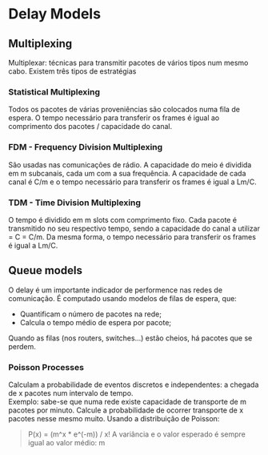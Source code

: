 # Delay Models

## Multiplexing

Multiplexar: técnicas para transmitir pacotes de vários tipos num mesmo cabo. Existem três tipos de estratégias

### Statistical Multiplexing

Todos os pacotes de várias proveniências são colocados numa fila de espera. O tempo necessário para transferir os frames é igual ao comprimento dos pacotes / capacidade do canal.

### FDM - Frequency Division Multiplexing

São usadas nas comunicações de rádio. A capacidade do meio é dividida em m subcanais, cada um com a sua frequência. A capacidade de cada canal é C/m e o tempo necessário para transferir os frames é igual a Lm/C.

### TDM - Time Division Multiplexing

O tempo é dividido em m slots com comprimento fixo. Cada pacote é transmitido no seu respectivo tempo, sendo a capacidade do canal a utilizar = C = C/m. Da mesma forma, o tempo necessário para transferir os frames é igual a Lm/C.

## Queue models

O delay é um importante indicador de performence nas redes de comunicação. É computado usando modelos de filas de espera, que:

- Quantificam o número de pacotes na rede;
- Calcula o tempo médio de espera por pacote;

Quando as filas (nos routers, switches...) estão cheios, há pacotes que se perdem.

### Poisson Processes

Calculam a probabilidade de eventos discretos e independentes: a chegada de x pacotes num intervalo de tempo. <br>
Exemplo: sabe-se que numa rede existe capacidade de transporte de m pacotes por minuto. Calcule a probabilidade de ocorrer transporte de x pacotes nesse mesmo muito. Usando a distribuição de Poisson:

> P(x) = (m^x * e^(-m)) / x!
> A variância e o valor esperado é sempre igual ao valor médio: m